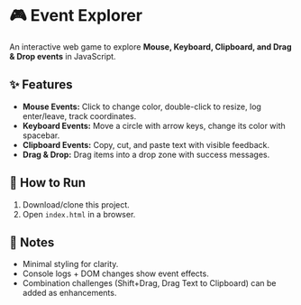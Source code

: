 # 🎮 Event Explorer

An interactive web game to explore **Mouse, Keyboard, Clipboard, and Drag & Drop events** in JavaScript.

## ✨ Features
- **Mouse Events:** Click to change color, double-click to resize, log enter/leave, track coordinates.
- **Keyboard Events:** Move a circle with arrow keys, change its color with spacebar.
- **Clipboard Events:** Copy, cut, and paste text with visible feedback.
- **Drag & Drop:** Drag items into a drop zone with success messages.

## 🚀 How to Run
1. Download/clone this project.
2. Open `index.html` in a browser.

## 📌 Notes
- Minimal styling for clarity.
- Console logs + DOM changes show event effects.
- Combination challenges (Shift+Drag, Drag Text to Clipboard) can be added as enhancements.
